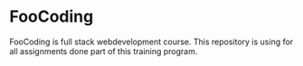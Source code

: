 # FooCoding
FooCoding is full stack webdevelopment course. This repository is using for all assignments done part of this training program.
